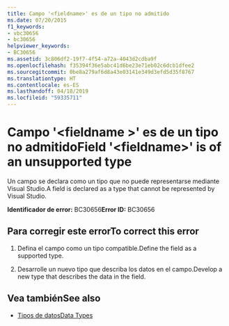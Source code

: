 ```yaml
---
title: Campo '<fieldname>' es de un tipo no admitido
ms.date: 07/20/2015
f1_keywords:
- vbc30656
- bc30656
helpviewer_keywords:
- BC30656
ms.assetid: 3c806df2-19f7-4f54-a72a-4043d2cdba9f
ms.openlocfilehash: f35394f36e5abc41d6be23e71eb02c6dcb1dfee2
ms.sourcegitcommit: 0be8a279af6d8a43e03141e349d3efd5d35f8767
ms.translationtype: HT
ms.contentlocale: es-ES
ms.lasthandoff: 04/18/2019
ms.locfileid: "59335711"
---
```

# <a name="field-fieldname-is-of-an-unsupported-type"></a><span data-ttu-id="45e0c-102">Campo '\<fieldname >' es de un tipo no admitido</span><span class="sxs-lookup"><span data-stu-id="45e0c-102">Field '\<fieldname>' is of an unsupported type</span></span>
<span data-ttu-id="45e0c-103">Un campo se declara como un tipo que no puede representarse mediante Visual Studio.</span><span class="sxs-lookup"><span data-stu-id="45e0c-103">A field is declared as a type that cannot be represented by Visual Studio.</span></span>  
  
 <span data-ttu-id="45e0c-104">**Identificador de error:** BC30656</span><span class="sxs-lookup"><span data-stu-id="45e0c-104">**Error ID:** BC30656</span></span>  
  
## <a name="to-correct-this-error"></a><span data-ttu-id="45e0c-105">Para corregir este error</span><span class="sxs-lookup"><span data-stu-id="45e0c-105">To correct this error</span></span>  
  
1. <span data-ttu-id="45e0c-106">Defina el campo como un tipo compatible.</span><span class="sxs-lookup"><span data-stu-id="45e0c-106">Define the field as a supported type.</span></span>  
  
2. <span data-ttu-id="45e0c-107">Desarrolle un nuevo tipo que describa los datos en el campo.</span><span class="sxs-lookup"><span data-stu-id="45e0c-107">Develop a new type that describes the data in the field.</span></span>  
  
## <a name="see-also"></a><span data-ttu-id="45e0c-108">Vea también</span><span class="sxs-lookup"><span data-stu-id="45e0c-108">See also</span></span>

- [<span data-ttu-id="45e0c-109">Tipos de datos</span><span class="sxs-lookup"><span data-stu-id="45e0c-109">Data Types</span></span>](../../visual-basic/language-reference/data-types/index.md)
